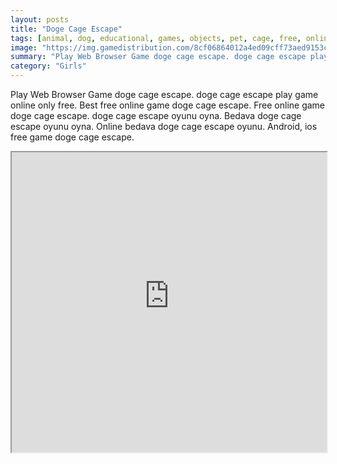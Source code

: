 ```yaml
---
layout: posts
title: "Doge Cage Escape"
tags: [animal, dog, educational, games, objects, pet, cage, free, online, games, oyna, game, free, games, play, play, games]
image: "https://img.gamedistribution.com/8cf06864012a4ed09cff73aed9153ce3.jpg"
summary: "Play Web Browser Game doge cage escape. doge cage escape play game online only free. Best free online game doge cage escape. Free online game doge cage escape. doge cage escape oyunu oyna. Bedava doge cage escape oyunu oyna. Online bedava doge cage escape oyunu. Android, ios free game doge cage escape."
category: "Girls"
---
```


Play Web Browser Game doge cage escape. doge cage escape play game online only free. Best free online game doge cage escape. Free online game doge cage escape. doge cage escape oyunu oyna. Bedava doge cage escape oyunu oyna. Online bedava doge cage escape oyunu. Android, ios free game doge cage escape.

<iframe width="100%" height="480px;" src="https://flash.gamedistribution.com?game=8cf06864012a4ed09cff73aed9153ce3"></iframe>
